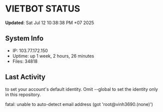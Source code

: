# VIETBOT STATUS
**Updated**: Sat Jul 12 10:38:38 PM +07 2025

## System Info
- IP: 103.77.172.150
- Uptime: up 1 week, 2 hours, 26 minutes
- Files: 34818

## Last Activity

to set your account's default identity.
Omit --global to set the identity only in this repository.

fatal: unable to auto-detect email address (got 'root@vinh3690.(none)')
